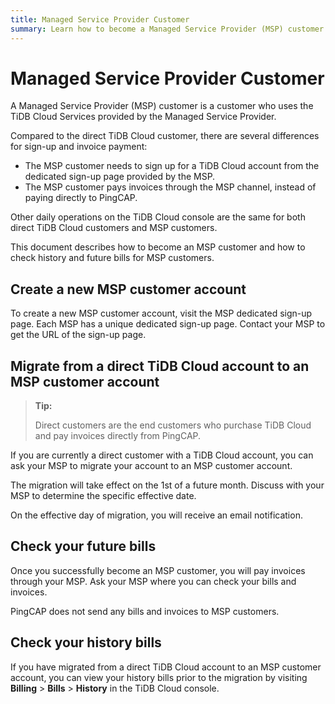```yaml
---
title: Managed Service Provider Customer
summary: Learn how to become a Managed Service Provider (MSP) customer.
---
```


# Managed Service Provider Customer

A Managed Service Provider (MSP) customer is a customer who uses the TiDB Cloud Services provided by the Managed Service Provider. 

Compared to the direct TiDB Cloud customer, there are several differences for sign-up and invoice payment:

- The MSP customer needs to sign up for a TiDB Cloud account from the dedicated sign-up page provided by the MSP.
- The MSP customer pays invoices through the MSP channel, instead of paying directly to PingCAP.

Other daily operations on the TiDB Cloud console are the same for both direct TiDB Cloud customers and MSP customers.

This document describes how to become an MSP customer and how to check history and future bills for MSP customers.

## Create a new MSP customer account

To create a new MSP customer account, visit the MSP dedicated sign-up page. Each MSP has a unique dedicated sign-up page. Contact your MSP to get the URL of the sign-up page.

## Migrate from a direct TiDB Cloud account to an MSP customer account

> **Tip:**
>
> Direct customers are the end customers who purchase TiDB Cloud and pay invoices directly from PingCAP.

If you are currently a direct customer with a TiDB Cloud account, you can ask your MSP to migrate your account to an MSP customer account.

The migration will take effect on the 1st of a future month. Discuss with your MSP to determine the specific effective date.

On the effective day of migration, you will receive an email notification.

## Check your future bills

Once you successfully become an MSP customer, you will pay invoices through your MSP. Ask your MSP where you can check your bills and invoices.

PingCAP does not send any bills and invoices to MSP customers.

## Check your history bills

If you have migrated from a direct TiDB Cloud account to an MSP customer account, you can view your history bills prior to the migration by visiting **Billing** > **Bills** > **History** in the TiDB Cloud console.
